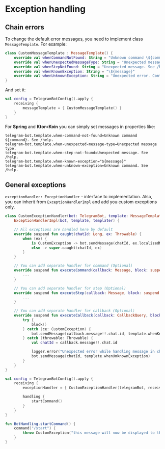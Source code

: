 # Exception handling

## Chain errors

To change the default error messages, you need to implement class `MessageTemplate`. For example:

```kotlin
class CustomMessageTemplate : MessageTemplate() {
    override val whenCommandNotFound: String = "Unknown command \${command}. See /help."
    override val whenUnexpectedMessageType: String = "Unexpected message type."
    override val whenStepNotFound: String = "Unexpected message. See /help."
    override val whenKnownException: String = "\${message}"
    override val whenUnknownException: String = "Unexpected error. Contact with developers."
}
```

And set it:

```kotlin
val config = TelegramBotConfig().apply {
    receiving {
        messageTemplate = { CustomMessageTemplate() }
    }
}
```

For **Spring** and **Ktor+Koin** you can simply set messages in properties like:

```
telegram-bot.template.when-command-not-found=Unknown command ${command}. See /help.
telegram-bot.template.when-unexpected-message-type=Unexpected message type.
telegram-bot.template.when-step-not-found=Unexpected message. See /help.
telegram-bot.template.when-known-exception="${message}"
telegram-bot.template.when-unknown-exception=Unknown command. See /help.
```

## General exceptions

`exceptionHandler: ExceptionHandler` - interface to implementation.
Also, you can inherit from `ExceptionHandlerImpl` and add you custom exceptions only.

```kotlin
class CustomExceptionHandler(bot: TelegramBot, template: MessageTemplate, templater: Templater) :
    ExceptionHandlerImpl(bot, template, templater) {

    // All exceptions are handled here by default
    override suspend fun caught(chatId: Long, ex: Throwable) {
        when (ex) {
            is CustomException -> bot.sendMessage(chatId, ex.localizedMessage)
            else -> super.caught(chatId, ex)
        }
    }

    // You can add separate handler for command (Optional)
    override suspend fun executeCommand(callback: Message, block: suspend () -> Unit) {
        ...
    }

    // You can add separate handler for step (Optional)
    override suspend fun executeStep(callback: Message, block: suspend () -> Unit) {
        ...
    }

    // You can add separate handler for callback (Optional)
    override suspend fun executeCallback(callback: CallbackQuery, block: suspend () -> Unit) {
        try {
            block()
        } catch (ce: CustomException) {
            bot.sendMessage(callback.message!!.chat.id, template.whenKnownException with ("message" to ce.localizedMessage))
        } catch (throwable: Throwable) {
            val chatId = callback.message!!.chat.id

            logger.error("Unexpected error while handling message in chat $chatId", throwable)
            bot.sendMessage(chatId, template.whenUnknownException)
        }
    }
}
```

```kotlin
val config = TelegramBotConfig().apply {
    receiving {
        exceptionHandler = { CustomExceptionHandler(telegramBot, receiving.messageTemplate, templating.templater) }

        handling {
            startCommand()
        }
    }
}

fun BotHandling.startCommand() {
    command("/start") {
        throw CustomException("this message will now be displayed to the user")
    }
}
```
